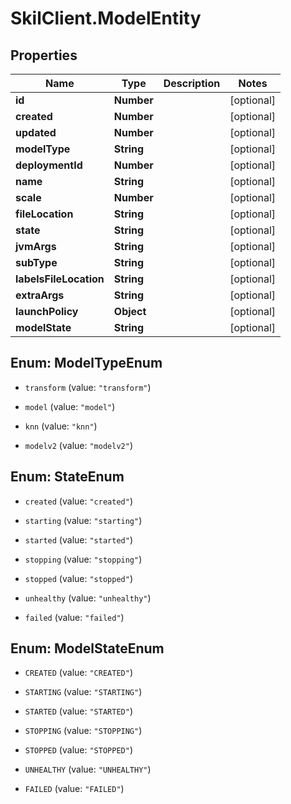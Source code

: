 # SkilClient.ModelEntity

## Properties
Name | Type | Description | Notes
------------ | ------------- | ------------- | -------------
**id** | **Number** |  | [optional] 
**created** | **Number** |  | [optional] 
**updated** | **Number** |  | [optional] 
**modelType** | **String** |  | [optional] 
**deploymentId** | **Number** |  | [optional] 
**name** | **String** |  | [optional] 
**scale** | **Number** |  | [optional] 
**fileLocation** | **String** |  | [optional] 
**state** | **String** |  | [optional] 
**jvmArgs** | **String** |  | [optional] 
**subType** | **String** |  | [optional] 
**labelsFileLocation** | **String** |  | [optional] 
**extraArgs** | **String** |  | [optional] 
**launchPolicy** | **Object** |  | [optional] 
**modelState** | **String** |  | [optional] 


<a name="ModelTypeEnum"></a>
## Enum: ModelTypeEnum


* `transform` (value: `"transform"`)

* `model` (value: `"model"`)

* `knn` (value: `"knn"`)

* `modelv2` (value: `"modelv2"`)




<a name="StateEnum"></a>
## Enum: StateEnum


* `created` (value: `"created"`)

* `starting` (value: `"starting"`)

* `started` (value: `"started"`)

* `stopping` (value: `"stopping"`)

* `stopped` (value: `"stopped"`)

* `unhealthy` (value: `"unhealthy"`)

* `failed` (value: `"failed"`)




<a name="ModelStateEnum"></a>
## Enum: ModelStateEnum


* `CREATED` (value: `"CREATED"`)

* `STARTING` (value: `"STARTING"`)

* `STARTED` (value: `"STARTED"`)

* `STOPPING` (value: `"STOPPING"`)

* `STOPPED` (value: `"STOPPED"`)

* `UNHEALTHY` (value: `"UNHEALTHY"`)

* `FAILED` (value: `"FAILED"`)




